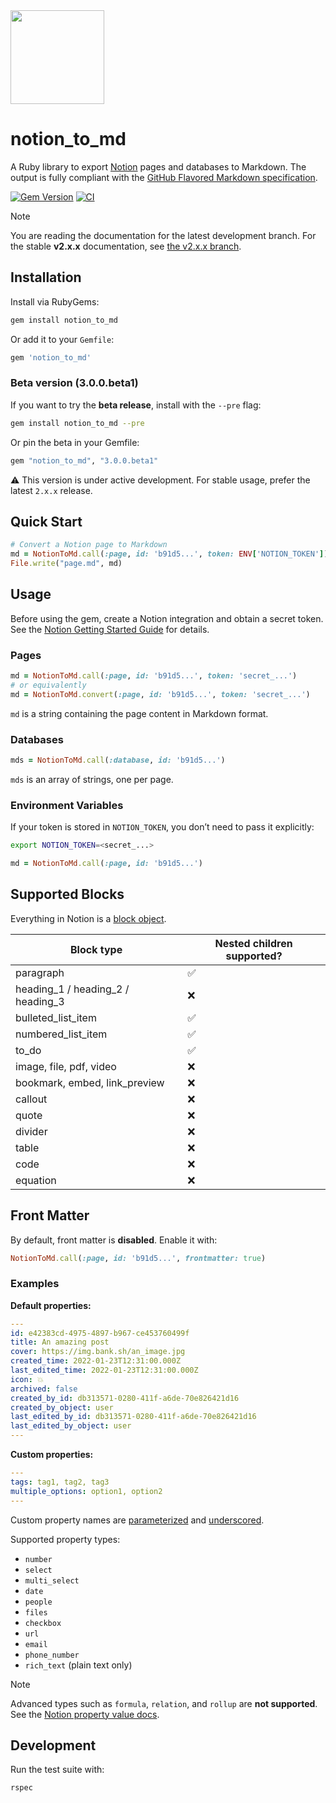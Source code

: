 <img src="https://ik.imagekit.io/gxidvqvc9/noiton_to_md_logo_white_bg_-OiZSEkqY.png?updatedAt=1756209770491" width="150">

# notion_to_md

A Ruby library to export [Notion](https://www.notion.so/) pages and databases to Markdown.
The output is fully compliant with the [GitHub Flavored Markdown specification](https://github.github.com/gfm/).

[![Gem Version](https://badge.fury.io/rb/notion_to_md.svg)](https://badge.fury.io/rb/notion_to_md)
[![CI](https://github.com/emoriarty/notion_to_md/actions/workflows/ci.yml/badge.svg)](https://github.com/emoriarty/notion_to_md/actions)

> [!NOTE]
> You are reading the documentation for the latest development branch.
> For the stable **v2.x.x** documentation, see [the v2.x.x branch](https://github.com/emoriarty/notion_to_md/tree/v2.x.x).

## Installation

Install via RubyGems:

```bash
gem install notion_to_md
```

Or add it to your `Gemfile`:

```ruby
gem 'notion_to_md'
```

### Beta version (3.0.0.beta1)

If you want to try the **beta release**, install with the `--pre` flag:

```bash
gem install notion_to_md --pre
```

Or pin the beta in your Gemfile:

```ruby
gem "notion_to_md", "3.0.0.beta1"
```

⚠️ This version is under active development. For stable usage, prefer the latest `2.x.x` release.


## Quick Start

```ruby
# Convert a Notion page to Markdown
md = NotionToMd.call(:page, id: 'b91d5...', token: ENV['NOTION_TOKEN'])
File.write("page.md", md)
```

## Usage

Before using the gem, create a Notion integration and obtain a secret token.
See the [Notion Getting Started Guide](https://developers.notion.com/docs/getting-started) for details.

### Pages

```ruby
md = NotionToMd.call(:page, id: 'b91d5...', token: 'secret_...')
# or equivalently
md = NotionToMd.convert(:page, id: 'b91d5...', token: 'secret_...')
```

`md` is a string containing the page content in Markdown format.

### Databases

```ruby
mds = NotionToMd.call(:database, id: 'b91d5...')
```

`mds` is an array of strings, one per page.

### Environment Variables

If your token is stored in `NOTION_TOKEN`, you don’t need to pass it explicitly:

```bash
export NOTION_TOKEN=<secret_...>
```

```ruby
md = NotionToMd.call(:page, id: 'b91d5...')
```

## Supported Blocks

Everything in Notion is a [block object](https://developers.notion.com/reference/block#block-object-keys).

| Block type                        | Nested children supported? |
|-----------------------------------|----------------------------|
| paragraph                         | ✅ |
| heading_1 / heading_2 / heading_3 | ❌ |
| bulleted_list_item                | ✅ |
| numbered_list_item                | ✅ |
| to_do                             | ✅ |
| image, file, pdf, video           | ❌ |
| bookmark, embed, link_preview     | ❌ |
| callout                           | ❌ |
| quote                             | ❌ |
| divider                           | ❌ |
| table                             | ❌ |
| code                              | ❌ |
| equation                          | ❌ |

## Front Matter

By default, front matter is **disabled**. Enable it with:

```ruby
NotionToMd.call(:page, id: 'b91d5...', frontmatter: true)
```

### Examples

**Default properties:**

```yml
---
id: e42383cd-4975-4897-b967-ce453760499f
title: An amazing post
cover: https://img.bank.sh/an_image.jpg
created_time: 2022-01-23T12:31:00.000Z
last_edited_time: 2022-01-23T12:31:00.000Z
icon: 💥
archived: false
created_by_id: db313571-0280-411f-a6de-70e826421d16
created_by_object: user
last_edited_by_id: db313571-0280-411f-a6de-70e826421d16
last_edited_by_object: user
---
```

**Custom properties:**

```yml
---
tags: tag1, tag2, tag3
multiple_options: option1, option2
---
```

Custom property names are [parameterized](https://api.rubyonrails.org/classes/ActiveSupport/Inflector.html#method-i-parameterize) and [underscored](https://api.rubyonrails.org/classes/ActiveSupport/Inflector.html#method-i-underscore).

Supported property types:

- `number`
- `select`
- `multi_select`
- `date`
- `people`
- `files`
- `checkbox`
- `url`
- `email`
- `phone_number`
- `rich_text` (plain text only)

> [!NOTE]
> Advanced types such as `formula`, `relation`, and `rollup` are **not supported**.
> See the [Notion property value docs](https://developers.notion.com/reference/property-value-object#all-property-values).

## Development

Run the test suite with:

```bash
rspec
```
